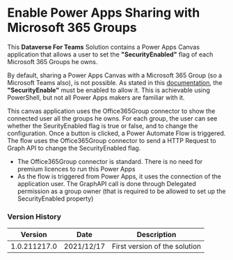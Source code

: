 # Enable Power Apps Sharing with Microsoft 365 Groups

This **Dataverse For Teams** Solution contains a Power Apps Canvas application that allows a user to set the **"SecurityEnabled"** flag of each Microsoft 365 Groups he owns.

By default, sharing a Power Apps Canvas with a Microsoft 365 Group (so a Microsoft Teams also), is not possible. As stated in this [documentation](https://docs.microsoft.com/en-us/powerapps/maker/canvas-apps/share-app#share-an-app-with-microsoft-365-groups), the **"SecurityEnable"** must be enabled to allow it.
This is achievable using PowerShell, but not all Power Apps makers are familiar with it. 

This canvas application uses the Office365Group connector to show the connected  user all the groups he owns. 
For each group, the user can see whether the SeurityEnabled flag is true or false, and to change the configuration.
Once a button is clicked, a Power Automate Flow is triggered. The flow uses the Office365Group connector to send a HTTP Request to Graph API to change the SecurityEnabled flag.

 - The Office365Group connector is standard. There is no need for premium licences to run this Power Apps
 - As the flow is triggered from Power Apps, it uses the connection of the application user. The GraphAPI call is done through Delegated permission as a group owner (that is required to be allowed to set up the SecurityEnabled property)

### Version History

Version| Date | Description
--- | --- | ---
1.0.211217.0| 2021/12/17 | First version of the solution